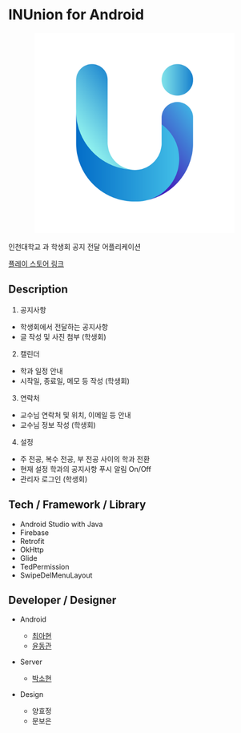 # INUnion for Android

<center><img src="image/icon.png" width="400" height="400"></center>

인천대학교 과 학생회 공지 전달 어플리케이션

[플레이 스토어 링크](https://play.google.com/store/apps/details?id=com.sauce.inunion)

## Description
1) 공지사항
- 학생회에서 전달하는 공지사항
- 글 작성 및 사진 첨부 (학생회)
2) 캘린더
- 학과 일정 안내
- 시작일, 종료일, 메모 등 작성 (학생회)
3) 연락처
- 교수님 연락처 및 위치, 이메일 등 안내
- 교수님 정보 작성 (학생회)
4) 설정
- 주 전공, 복수 전공, 부 전공 사이의 학과 전환
- 현재 설정 학과의 공지사항 푸시 알림 On/Off
- 관리자 로그인 (학생회)

## Tech / Framework / Library
- Android Studio with Java
- Firebase
- Retrofit
- OkHttp
- Glide
- TedPermission
- SwipeDelMenuLayout

## Developer / Designer
- Android
    
    - [최아현](https://github.com/ChoiAhHyun)
    - [윤동관](https://github.com/YoonDongGwan)
- Server

    - [박소현](https://github.com/sohyeonpark0901)
- Design

    - 양효정
    - 문보은